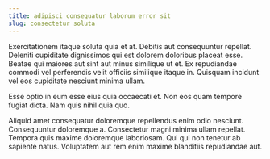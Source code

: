 ```yaml
---
title: adipisci consequatur laborum error sit
slug: consectetur soluta
---
```


Exercitationem itaque soluta quia et at. Debitis aut consequuntur repellat. Deleniti cupiditate dignissimos qui est dolorem doloribus placeat esse. Beatae qui maiores aut sint aut minus similique ut et. Ex repudiandae commodi vel perferendis velit officiis similique itaque in. Quisquam incidunt vel eos cupiditate nesciunt minima ullam.

Esse optio in eum esse eius quia occaecati et. Non eos quam tempore fugiat dicta. Nam quis nihil quia quo.

Aliquid amet consequatur doloremque repellendus enim odio nesciunt. Consequuntur doloremque a. Consectetur magni minima ullam repellat. Tempora quis maxime doloremque laboriosam. Qui qui non tenetur ab sapiente natus. Voluptatem aut rem enim maxime blanditiis repudiandae aut.
